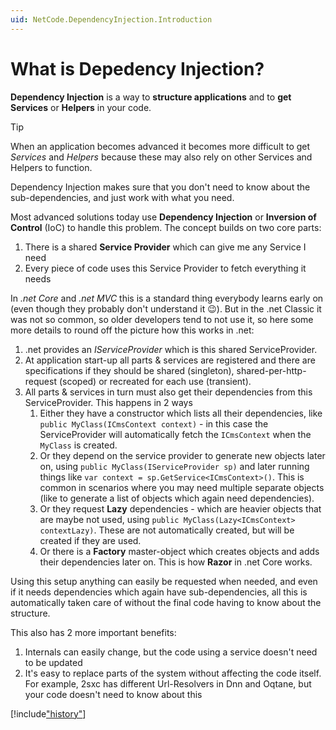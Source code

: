 ```yaml
---
uid: NetCode.DependencyInjection.Introduction
---
```


# What is Depedency Injection?

**Dependency Injection** is a way to **structure applications** and to **get Services** or **Helpers** in your code.

> [!TIP]
> When an application becomes advanced it becomes more difficult to get _Services_ and _Helpers_
> because these may also rely on other Services and Helpers to function.
> 
> Dependency Injection makes sure that you don't need to know about the sub-dependencies, and just work with what you need. 

Most advanced solutions today use **Dependency Injection** or **Inversion of Control** (IoC) to handle this problem. The concept builds on two core parts:

1. There is a shared **Service Provider** which can give me any Service I need
1. Every piece of code uses this Service Provider to fetch everything it needs

In _.net Core_ and _.net MVC_ this is a standard thing everybody learns early on (even though they probably don't understand it 😉).
But in the .net Classic it was not so common, so older developers tend to not use it, so here some more details to round off the picture how this works in .net:

1. .net provides an _IServiceProvider_ which is this shared ServiceProvider.
1. At application start-up all parts & services are registered and there are specifications if they should be shared (singleton), shared-per-http-request (scoped) or recreated for each use (transient).
1. All parts & services in turn must also get their dependencies from this ServiceProvider. This happens in 2 ways
    1. Either they have a constructor which lists all their dependencies, like `public MyClass(ICmsContext context)` - in this case the ServiceProvider will automatically fetch the `ICmsContext` when the `MyClass` is created.
    1. Or they depend on the service provider to generate new objects later on, using `public MyClass(IServiceProvider sp)` and later running things like `var context = sp.GetService<ICmsContext>()`. This is common in scenarios where you may need multiple separate objects (like to generate a list of objects which again need dependencies).
    1. Or they request **Lazy** dependencies - which are heavier objects that are maybe not used, using `public MyClass(Lazy<ICmsContext> contextLazy)`. These are not automatically created, but will be created if they are used.
    1. Or there is a **Factory** master-object which creates objects and adds their dependencies later on. This is how **Razor** in .net Core works. 

Using this setup anything can easily be requested when needed, and even if it needs dependencies which again have sub-dependencies, all this is automatically taken care of without the final code having to know about the structure. 

This also has 2 more important benefits:

1. Internals can easily change, but the code using a service doesn't need to be updated
1. It's easy to replace parts of the system without affecting the code itself. For example, 2sxc has different Url-Resolvers in Dnn and Oqtane, but your code doesn't need to know about this

[!include["history"](../services/_history.md)]